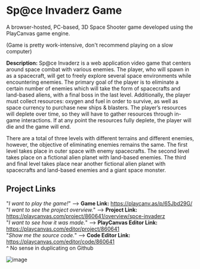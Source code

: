 # Sp@ce Invaderz Game
A browser-hosted, PC-based, 3D Space Shooter game developed using the PlayCanvas game engine. 

(Game is pretty work-intensive, don't recommend playing on a slow computer)

**Description:**
Sp@ce Invaderz is a web application video game that centers around space combat with various enemies. The player, who will spawn in as a spacecraft, will get to freely explore several space environments while encountering enemies. The primary goal of the player is to eliminate a certain number of enemies which will take the form of spacecrafts and land-based aliens, with a final boss in the last level. Additionally, the player must collect resources: oxygen and fuel in order to survive, as well as space currency to purchase new ships & blasters. The player’s resources will deplete over time, so they will have to gather resources through in-game interactions. If at any point the resources fully deplete, the player will die and the game will end. 

There are a total of three levels with different terrains and different enemies, however, the objective of eliminating enemies remains the same. The first level takes place in outer space with enemy spacecrafts. The second level takes place on a fictional alien planet with land-based enemies. The third and final level takes place near another fictional alien planet with spacecrafts and land-based enemies and a giant space monster. 

## Project Links

"*I want to play the game!*" --> **Game Link:**    https://playcanv.as/p/65Jbd29G/ \
"*I want to see the project overview.*" --> **Project Link:** https://playcanvas.com/project/860641/overview/spce-invaderz \
"*I want to see how it was made.*" --> **PlayCanvas Editor Link:**  https://playcanvas.com/editor/project/860641 \
"*Show me the source code.*" --> **Code Editor Link:** https://playcanvas.com/editor/code/860641 \
^ No sense in duplicating on Github

![image](https://user-images.githubusercontent.com/92680247/148482657-d63342ca-cc85-4e13-8dec-728e065cc087.png)
